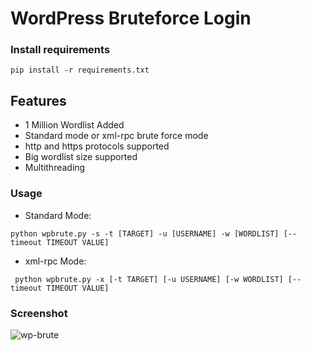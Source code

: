 # WordPress Bruteforce Login

### Install requirements
```
pip install -r requirements.txt
```

## Features
* 1 Million Wordlist Added
* Standard mode or xml-rpc brute force mode
* http and https protocols supported
* Big wordlist size supported
* Multithreading

### Usage
  * Standard Mode:
```
python wpbrute.py -s -t [TARGET] -u [USERNAME] -w [WORDLIST] [--timeout TIMEOUT VALUE]
```
  * xml-rpc Mode:
```
 python wpbrute.py -x [-t TARGET] [-u USERNAME] [-w WORDLIST] [--timeout TIMEOUT VALUE]
```

### Screenshot
![wp-brute](https://user-images.githubusercontent.com/35635224/38136385-3c26dcb4-3448-11e8-80ca-c676ec02e2f1.png)

